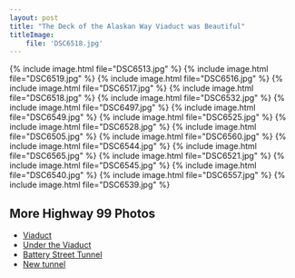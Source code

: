 ```yaml
---
layout: post
title: "The Deck of the Alaskan Way Viaduct was Beautiful"
titleImage:
    file: 'DSC6518.jpg'
---
```


{% include image.html file="DSC6513.jpg" %}
{% include image.html file="DSC6519.jpg" %}
{% include image.html file="DSC6516.jpg" %}
{% include image.html file="DSC6517.jpg" %}
{% include image.html file="DSC6518.jpg" %}
{% include image.html file="DSC6532.jpg" %}
{% include image.html file="DSC6497.jpg" %}
{% include image.html file="DSC6549.jpg" %}
{% include image.html file="DSC6525.jpg" %}
{% include image.html file="DSC6528.jpg" %}
{% include image.html file="DSC6505.jpg" %}
{% include image.html file="DSC6560.jpg" %}
{% include image.html file="DSC6544.jpg" %}
{% include image.html file="DSC6565.jpg" %}
{% include image.html file="DSC6521.jpg" %}
{% include image.html file="DSC6545.jpg" %}
{% include image.html file="DSC6540.jpg" %}
{% include image.html file="DSC6557.jpg" %}
{% include image.html file="DSC6539.jpg" %}

## More Highway 99 Photos

- [Viaduct](https://photography.mattbierner.com/Viaduct-Highway-99-Celebration-2019)
- [Under the Viaduct](https://photography.mattbierner.com/Under-the-Viaduct-2019)
- [Battery Street Tunnel](https://photography.mattbierner.com/Battery-Street-Tunnel-Highway-99-Celebration-2019)
- [New tunnel](https://photography.mattbierner.com/Tunnel-Highway-99-Celbration-2019)

